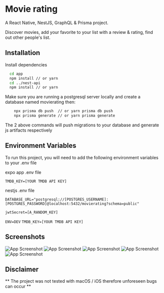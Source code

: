 
# Movie rating

A React Native, NestJS, GraphQL & Prisma project. 

Discover movies, add your favorite to your list with a review & rating, find out other people's list.




## Installation

Install dependencies 

```bash
  cd app
  npm install // or yarn
  cd ../nest-api
  npm install // or yarn
```
    
Make sure you are running a postgresql server locally and create a database named movierating then:

```bash
    npx prisma db push  // or yarn prisma db push
    npx prisma generate // or yarn prisma generate
```

The 2 above commands will push migrations to your database and generate js artifacts respectively

## Environment Variables

To run this project, you will need to add the following environment variables to your .env file 

expo app .env file

`TMDB_KEY=[YOUR TMDB API KEY]`


nestjs .env file

`DATABASE_URL="postgresql://[POSTGRES_USERNAME]:[POSTGRES_PASSWORD]@localhost:5432/movierating?schema=public"`

`jwtSecret=[A_RANDOM_KEY]`

`ENV=DEV`
`TMDB_KEY=[YOUR TMDB API KEY]`

## Screenshots

![App Screenshot](https://i.ibb.co/RYgpdjC/Screenshot-8.png)
![App Screenshot](https://i.ibb.co/sJdvjt6/Screenshot-7.png)
![App Screenshot](https://i.ibb.co/fNdfGTJ/Screenshot-4.png)
![App Screenshot](https://i.ibb.co/KV9vZmk/Screenshot-5.png)
![App Screenshot](https://i.ibb.co/Y3q8F3n/Screenshot-6.png)
## Disclaimer

** The project was not tested with macOS / iOS therefore unforeseen bugs can occur **

